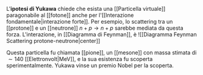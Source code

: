 L'**ipotesi di Yukawa** chiede che esista una [[Particella virtuale]] paragonabile al [[fotone]] anche per l'[[Interazione fondamentale|interazione forte]]. Per esempio, lo scattering tra un [[protone]] e un [[neutrone]] $n+p \rightarrow n+p$ sarebbe mediata da questa forza. L'interazione, in [[Diagramma di Feynman]], è
![[Diagramma Feynman Scattering protone-neutrone|center]]

Questa particella fu chiamata [[pione]], un [[mesone]] con massa stimata di $\sim140$ [[Elettronvolt|MeV]], e la sua esistenza fu scoperta sperimentalmente. Yukawa vinse un premio Nobel per la scoperta.